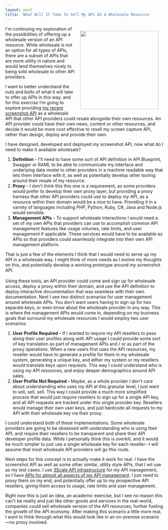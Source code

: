 ```yaml
---
layout: post
title: 'What Will It Take To Sell My API AS A Wholesale Resource'
---
```

<p><img style="padding: 15px;" src="https://s3.amazonaws.com/kinlane-productions/bw-icons/bw-connected-network.png" alt="" width="250" align="right" /></p>
<p>I'm continuing my exploration of the possibilities of offering up a wholesale version of an API resource. While wholesale is not an option for all types of APIs, there are a subset of APIs that are more utility in nature and would lend themselves nicely to being sold wholesale to other API providers.</p>
<p>I want to better understand the nuts and bolts of what it will take to offer up APIs in this way, and for this exercise I&rsquo;m going to explore providing <a title="screenshot API" href="http://apievangelist.com/2014/01/06/creating-my-own-screenshot-api/">my recent screenshot API</a> as a wholesale API that other API providers could resale alongside their own resources. An API provider could have their own news, content or other resources, and decide it would be more cost effective to resell my screen capture API, rather than design, deploy and provide their own.</p>
<p>I have designed, developed and deployed my screenshot API, now what do I need to make it available wholesale?</p>
<ol>
<li><strong>Definition</strong> - I'll need to have some sort of API definition in API Blueprint, Swagger or RAML to be able to communicate my interface and underlying data model to other providers in a machine readable way that lets them interface with it, as well as potentially develop other tooling around their resale of my resource.</li>
<li><strong>Proxy</strong> - I don't think this this one is a requirement, as some providers would prefer to develop their own proxy layer, but providing a proxy harness that other API providers could use to deploy my API, as a resource within their domain would be a nice to have. Providing it in a variety of languages including PHP, Python, Ruby, C#, Java and Node.js would sensible.</li>
<li><strong>Management APIs</strong> - To support wholesale interactions I would need a set of my own APIs that providers can use to accomplish common API management features like usage volumes, rate limits, and user management if applicable. These services would have to be available as APIs so that providers could seamlessly integrate into their own API management platform.</li>
</ol>
<p><span>That is just a few of the elements I think that I would need to serve up my API in a wholesale way. I might think of more needs as I evolve my thoughts on this, and potentially develop a working prototype around my screenshot API.&nbsp;</span><br /> <br /> <span>Using these tools, an API provider could come and sign up for wholesale access, deploy a proxy within their domain, and use the API definition to deploy interactive documentation that was seamless with their own documentation. Next I see two distinct scenarios for user management around wholesale APIs. You don&rsquo;t want users having to sign up for two separate keys, or even know about the wholesale provider in any way. This is where the management APIs would come in, depending on my business goals that surround my wholesale resources I would employ two user scenarios:</span></p>
<ol>
<li><strong>User Profile Required -</strong> If I wanted to require my API resellers to pass along their user profiles along with API usage I could provide some sort of key translation as part of management APIs and / or as part of the proxy operations. When a new users first uses the API resources, my reseller would have to generate a profile for them in my wholesale system, generating a unique key, and either my system or my resellers would translate keys upon requests. This way I could understand who is using my API resources, and enjoy deeper demographics around API sales.</li>
<li><strong>User Profile Not Required - </strong>Maybe, as a whole provider I don't care about understanding who uses my API at this granular level, I just want to sell, sell, sell. This way I could provide a much more simplified process that would just require resellers to sign up for a single API key, and all API requests are tracked under this single provider key. Resellers would manage their own user keys, and just hardcode all requests to my API with their wholesale key via their proxy.</li>
</ol>
<p>I could understand both of these implementations. Some wholesale providers are going to be obsessed with understanding who is using their API, and require their resellers to be transparent and share their API developer profile data. While I personally think this is overkill, and it would be much simpler to just use a single wholesale key for each reseller--I will assume that most wholesale API providers will go this route.</p>
<p>Next steps for this concept is to actually make it work for real. I have the screenshot API as well as some other similar, utility style APIs, that I wil use as my test cases. I use <a href="http://bit.ly/13esk6Q">3Scale API infrastructure</a> for my API management, so I have <a href="https://support.3scale.net/reference/activedocs">APIs for almost all aspects of my API management</a>. I just need to proxy them on my end, and potentially offer up to my prospective API resellers, giving them access to usage, rate limits and user management.</p>
<p>Right now this is just an idea, an academic exercise, but I see no reason this can't be reality and just like other goods and services in the real-world, companies could sell wholesale version of the API resources, further fueling the growth of the API economy.  After making this scenario a little more real, I want to think through what this would look like in an on-premise scenario&mdash;no proxy involved.</p>